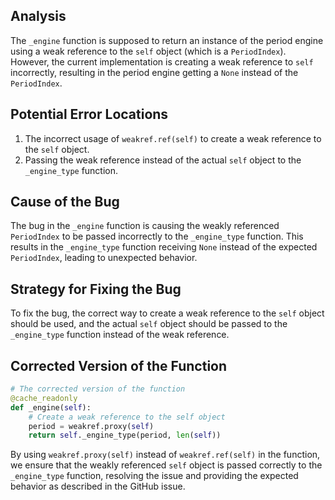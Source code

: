 ## Analysis
The `_engine` function is supposed to return an instance of the period engine using a weak reference to the `self` object (which is a `PeriodIndex`). However, the current implementation is creating a weak reference to `self` incorrectly, resulting in the period engine getting a `None` instead of the `PeriodIndex`.

## Potential Error Locations
1. The incorrect usage of `weakref.ref(self)` to create a weak reference to the `self` object.
2. Passing the weak reference instead of the actual `self` object to the `_engine_type` function.

## Cause of the Bug
The bug in the `_engine` function is causing the weakly referenced `PeriodIndex` to be passed incorrectly to the `_engine_type` function. This results in the `_engine_type` function receiving `None` instead of the expected `PeriodIndex`, leading to unexpected behavior.

## Strategy for Fixing the Bug
To fix the bug, the correct way to create a weak reference to the `self` object should be used, and the actual `self` object should be passed to the `_engine_type` function instead of the weak reference.

## Corrected Version of the Function
```python
# The corrected version of the function
@cache_readonly
def _engine(self):
    # Create a weak reference to the self object
    period = weakref.proxy(self)
    return self._engine_type(period, len(self))
``` 

By using `weakref.proxy(self)` instead of `weakref.ref(self)` in the function, we ensure that the weakly referenced `self` object is passed correctly to the `_engine_type` function, resolving the issue and providing the expected behavior as described in the GitHub issue.